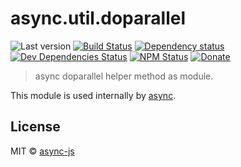 # async.util.doparallel

![Last version](https://img.shields.io/github/tag/async-js/doparallel.svg?style=flat-square)
[![Build Status](http://img.shields.io/travis/async-js/doparallel/master.svg?style=flat-square)](https://travis-ci.org/async-js/doparallel)
[![Dependency status](http://img.shields.io/david/async-js/doparallel.svg?style=flat-square)](https://david-dm.org/async-js/doparallel)
[![Dev Dependencies Status](http://img.shields.io/david/dev/async-js/doparallel.svg?style=flat-square)](https://david-dm.org/async-js/doparallel#info=devDependencies)
[![NPM Status](http://img.shields.io/npm/dm/doparallel.svg?style=flat-square)](https://www.npmjs.org/package/doparallel)
[![Donate](https://img.shields.io/badge/donate-paypal-blue.svg?style=flat-square)](https://paypal.me/kikobeats)

> async doparallel helper method as module.

This module is used internally by [async](https://github.com/async-js/async).

## License

MIT © [async-js](https://github.com/async-js)

